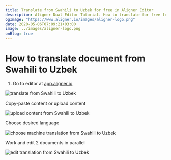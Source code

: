 ```yaml
---
title: Translate from Swahili to Uzbek for free in Aligner Editor
description: Aligner Dual Editor Tutorial. How to translate for free from Swahili to Uzbek. Aligner is multilingual document management platform. 
ogImage: "https://www.aligner.io/images/aligner-logo.png"
date: 2020-05-06T07:09:21+03:00
image: ../images/aligner-logo.png
onBlog: true
---
```


# How to translate document from Swahili to Uzbek

1. Go to editor at [app.aligner.io](https://app.aligner.io "Aligner App web page")

![translate from Swahili to Uzbek](../aligner-blank-editor.png "translate from Swahili to Uzbek")

Copy-paste content or upload content

![upload content from Swahili to Uzbek](../aligner-uploaded-document.png "upload content from Swahili to Uzbek")

Choose desired language

![choose machine translation from Swahili to Uzbek](../aligner-language-dropdown.png "choose machine translation from Swahili to Uzbek")

Work and edit 2 documents in parallel

![edit translation from Swahili to Uzbek](../aligner-double-sitded-editor.png "edit translation from Swahili to Uzbek")

